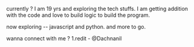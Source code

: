 currently ? I am 19 yrs and exploring the tech stuffs.
I am getting addition with the code and love to build logic to build the program.

now exploring -- javascript and python.
and more to go.

wanna connect with me ?
1.redit - @Dachnanil
